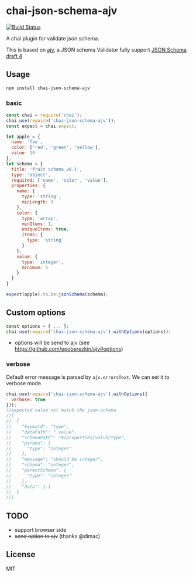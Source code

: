 # chai-json-schema-ajv

[![Build Status](https://travis-ci.org/up9cloud/chai-json-schema-ajv.svg?branch=master)](https://travis-ci.org/up9cloud/chai-json-schema-ajv)

A chai plugin for validate json schema.

This is based on [ajv](https://github.com/epoberezkin/ajv), a JSON schema Validator fully support [JSON Schema draft 4](http://json-schema.org/)

## Usage

```sh
npm install chai-json-schema-ajv
```

### basic

```js
const chai = require('chai');
chai.use(require('chai-json-schema-ajv'));
const expect = chai.expect;

let apple = {
  name: 'foo',
  color: ['red', 'green', 'yellow'],
  value: 10
};
let schema = {
  title: 'fruit schema v0.1',
  type: 'object',
  required: ['name', 'color', 'value'],
  properties: {
    name: {
      type: 'string',
      minLength: 3
    },
    color: {
      type: 'array',
      minItems: 1,
      uniqueItems: true,
      items: {
        type: 'string'
      }
    },
    value: {
      type: 'integer',
      minimum: 5
    }
  }
}

expect(apple).to.be.jsonSchema(schema);
```

## Custom options

```js
const options = { ... };
chai.use(require('chai-json-schema-ajv').withOptions(options));
```

- options will be send to ajv (see https://github.com/epoberezkin/ajv#options)

### verbose

Default error message is parsed by `ajv.errorsText`. We can set it to verbose mode.

```js
chai.use(require('chai-json-schema-ajv').withOptions({
  verbose: true
}));
//expected value not match the json-schema
//[
//  {
//    "keyword": "type",
//    "dataPath": ".value",
//    "schemaPath": "#/properties/value/type",
//    "params": {
//      "type": "integer"
//    },
//    "message": "should be integer",
//    "schema": "integer",
//    "parentSchema": {
//      "type": "integer"
//    },
//    "data": 1.1
//  }
//]
```

## TODO

- support browser side
- ~~send option to ajv~~ (thanks @dimac)

## License

MIT

